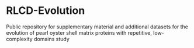 # RLCD-Evolution
Public repository for supplementary material and additional datasets for the evolution of pearl oyster shell matrix proteins with repetitive, low-complexity domains study
